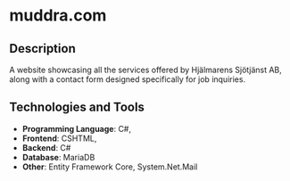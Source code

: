 # muddra.com

## Description
A website showcasing all the services offered by Hjälmarens Sjötjänst AB, along with a contact form designed specifically for job inquiries.

## Technologies and Tools
- **Programming Language**: C#, 
- **Frontend**: CSHTML, 
- **Backend**: C#
- **Database**: MariaDB
- **Other**: Entity Framework Core, System.Net.Mail
